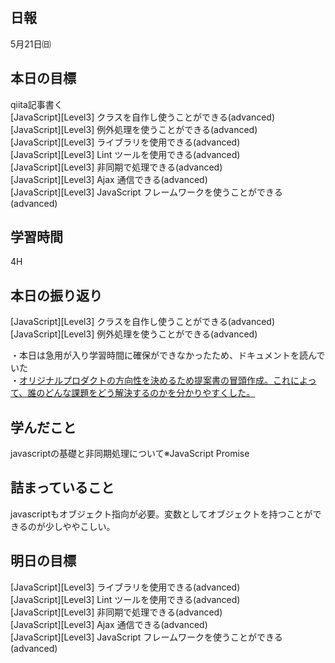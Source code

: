 ## 日報
5月21日㈰

## 本日の目標
qiita記事書く  
[JavaScript][Level3] クラスを自作し使うことができる(advanced)  
[JavaScript][Level3] 例外処理を使うことができる(advanced)  
[JavaScript][Level3] ライブラリを使用できる(advanced)  
[JavaScript][Level3] Lint ツールを使用できる(advanced)  
[JavaScript][Level3] 非同期で処理できる(advanced)  
[JavaScript][Level3] Ajax 通信できる(advanced)  
[JavaScript][Level3] JavaScript フレームワークを使うことができる(advanced)  

## 学習時間 
4H

## 本日の振り返り
[JavaScript][Level3] クラスを自作し使うことができる(advanced)  
[JavaScript][Level3] 例外処理を使うことができる(advanced)  

・本日は急用が入り学習時間に確保ができなかったため、ドキュメントを読んでいた  
・[オリジナルプロダクトの方向性を決めるため提案書の冒頭作成。これによって、誰のどんな課題をどう解決するのかを分かりやすくした。](https://docs.google.com/presentation/d/1PUqReTOecp85g_fzSSFPnXK2I9jQuryKQBe5hIeM-Do/edit#slide=id.g248256f0958_2_74)

## 学んだこと
javascriptの基礎と非同期処理について※JavaScript Promise  

## 詰まっていること
javascriptもオブジェクト指向が必要。変数としてオブジェクトを持つことができるのが少しややこしい。

## 明日の目標
[JavaScript][Level3] ライブラリを使用できる(advanced)  
[JavaScript][Level3] Lint ツールを使用できる(advanced)  
[JavaScript][Level3] 非同期で処理できる(advanced)  
[JavaScript][Level3] Ajax 通信できる(advanced)  
[JavaScript][Level3] JavaScript フレームワークを使うことができる(advanced)  
